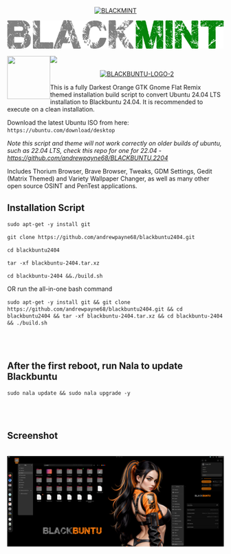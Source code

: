 <p align="center"><a href="https://ibb.co/6nyMVK0"><img src="https://i.ibb.co/PmrL32G/BLACKMINT.png" alt="BLACKMINT" border="0" width="50%" height="50%"></a></p>

![image-1](https://github.com/andrewpayne68/blackmint/blob/f21df71c085aa211276eb7c8222892b5df041544/BLACKMINT.png)

<img align="centre" src="https://ibb.co/6nyMVK0">

<img align="left" width="100" height="100" src="https://i.ibb.co/PmrL32G/BLACKMINT.png">

<p align="center"><a href="https://ibb.co/DzZFK8v"><img src="https://i.ibb.co/FmF170y/BLACKBUNTU-LOGO-2.png" alt="BLACKBUNTU-LOGO-2" border="0" width="50%" height="50%"></a></p>

This is a fully Darkest Orange GTK Gnome Flat Remix themed installation build script to convert Ubuntu 24.04 LTS installation to Blackbuntu 24.04. It is recommended to execute on a clean installation.  

Download the latest Ubuntu ISO from here: ` https://ubuntu.com/download/desktop `

_Note this script and theme will not work correctly on older builds of ubuntu, such as 22.04 LTS, check this repo for one for 22.04 - https://github.com/andrewpayne68/BLACKBUNTU.2204_

Includes Thorium Browser, Brave Browser, Tweaks, GDM Settings, Gedit (Matrix Themed) and Variety Wallpaper Changer, as well as many other open source OSINT and PenTest applications.


Installation Script
-

```
sudo apt-get -y install git
```
```
git clone https://github.com/andrewpayne68/blackbuntu2404.git
```
```
cd blackbuntu2404
```
```
tar -xf blackbuntu-2404.tar.xz
```
```
cd blackbuntu-2404 &&./build.sh
```

OR run the all-in-one bash command
```
sudo apt-get -y install git && git clone https://github.com/andrewpayne68/blackbuntu2404.git && cd blackbuntu2404 && tar -xf blackbuntu-2404.tar.xz && cd blackbuntu-2404 && ./build.sh
```
\
\
After the first reboot, run Nala to update Blackbuntu
-
```
sudo nala update && sudo nala upgrade -y
```

\
\
Screenshot
-
\
![image-1](https://github.com/andrewpayne68/blackbuntu2404/blob/main/Blackbuntu-desktop.png)



